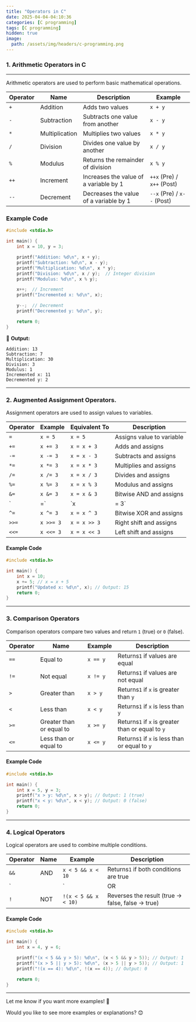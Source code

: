 ```yaml
---
title: "Operators in C"
date: 2025-04-04-04:10:36
categories: [C programming]
tags: [C programming]
hidden: true
image:
  path: /assets/img/headers/c-programming.png
---
```

### **1. Arithmetic Operators in C**

---

Arithmetic operators are used to perform basic mathematical operations.


| **Operator** | **Name**       | **Description**                        | **Example**                |
| -------------- | ---------------- | ---------------------------------------- | ---------------------------- |
| `+`          | Addition       | Adds two values                        | `x + y`                    |
| `-`          | Subtraction    | Subtracts one value from another       | `x - y`                    |
| `*`          | Multiplication | Multiplies two values                  | `x * y`                    |
| `/`          | Division       | Divides one value by another           | `x / y`                    |
| `%`          | Modulus        | Returns the remainder of division      | `x % y`                    |
| `++`         | Increment      | Increases the value of a variable by 1 | `++x` (Pre) / `x++` (Post) |
| `--`         | Decrement      | Decreases the value of a variable by 1 | `--x` (Pre) / `x--` (Post) |

### **Example Code**

```c
#include <stdio.h>

int main() {
    int x = 10, y = 3;

    printf("Addition: %d\n", x + y);
    printf("Subtraction: %d\n", x - y);
    printf("Multiplication: %d\n", x * y);
    printf("Division: %d\n", x / y);  // Integer division
    printf("Modulus: %d\n", x % y);

    x++;  // Increment
    printf("Incremented x: %d\n", x);

    y--;  // Decrement
    printf("Decremented y: %d\n", y);

    return 0;
}
```

🔹 **Output:**

```
Addition: 13
Subtraction: 7
Multiplication: 30
Division: 3
Modulus: 1
Incremented x: 11
Decremented y: 2
```

---

### **2. Augmented Assignment Operators.**

Assignment operators are used to assign values to variables.


| **Operator** | **Example** | **Equivalent To** | **Description**           |
| -------------- | ------------- | ------------------- | --------------------------- |
| `=`          | `x = 5`     | `x = 5`           | Assigns value to variable |
| `+=`         | `x += 3`    | `x = x + 3`       | Adds and assigns          |
| `-=`         | `x -= 3`    | `x = x - 3`       | Subtracts and assigns     |
| `*=`         | `x *= 3`    | `x = x * 3`       | Multiplies and assigns    |
| `/=`         | `x /= 3`    | `x = x / 3`       | Divides and assigns       |
| `%=`         | `x %= 3`    | `x = x % 3`       | Modulus and assigns       |
| `&=`         | `x &= 3`    | `x = x & 3`       | Bitwise AND and assigns   |
| `            | =`          | `x                | = 3`                      |
| `^=`         | `x ^= 3`    | `x = x ^ 3`       | Bitwise XOR and assigns   |
| `>>=`        | `x >>= 3`   | `x = x >> 3`      | Right shift and assigns   |
| `<<=`        | `x <<= 3`   | `x = x << 3`      | Left shift and assigns    |

#### **Example Code**

```c
#include <stdio.h>

int main() {
    int x = 10;
    x += 5; // x = x + 5
    printf("Updated x: %d\n", x); // Output: 15
    return 0;
}
```

---

### **3. Comparison Operators**

Comparison operators compare two values and return `1` (true) or `0` (false).


| **Operator** | **Name**                 | **Example** | **Description**                                   |
| -------------- | -------------------------- | ------------- | --------------------------------------------------- |
| `==`         | Equal to                 | `x == y`    | Returns`1` if values are equal                    |
| `!=`         | Not equal                | `x != y`    | Returns`1` if values are not equal                |
| `>`          | Greater than             | `x > y`     | Returns`1` if `x` is greater than `y`             |
| `<`          | Less than                | `x < y`     | Returns`1` if `x` is less than `y`                |
| `>=`         | Greater than or equal to | `x >= y`    | Returns`1` if `x` is greater than or equal to `y` |
| `<=`         | Less than or equal to    | `x <= y`    | Returns`1` if `x` is less than or equal to `y`    |

#### **Example Code**

```c
#include <stdio.h>

int main() {
    int x = 5, y = 3;
    printf("x > y: %d\n", x > y); // Output: 1 (true)
    printf("x < y: %d\n", x < y); // Output: 0 (false)
    return 0;
}
```

---

### **4. Logical Operators**

Logical operators are used to combine multiple conditions.


| **Operator** | **Name** | **Example**          | **Description**                                    |
| -------------- | ---------- | ---------------------- | ---------------------------------------------------- |
| `&&`         | AND      | `x < 5 && x < 10`    | Returns`1` if both conditions are true             |
| `||`         | OR       | `x < 5 || x < 4`     | Returns 1 if one of the statements is true         |
| `!`          | NOT      | `!(x < 5 && x < 10)` | Reverses the result (true → false, false → true) |

#### **Example Code**

```c
#include <stdio.h>

int main() {
    int x = 4, y = 6;

    printf("(x < 5 && y > 5): %d\n", (x < 5 && y > 5)); // Output: 1
    printf("(x > 5 || y > 5): %d\n", (x > 5 || y > 5)); // Output: 1
    printf("!(x == 4): %d\n", !(x == 4)); // Output: 0

    return 0;
}
```

---

Let me know if you want more examples! 🚀

Would you like to see more examples or explanations? 😊
